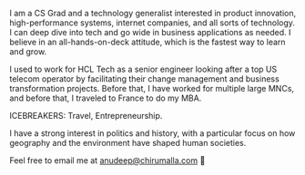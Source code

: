 



 I am a CS Grad and a technology generalist interested in product innovation, high-performance systems, internet companies, and all sorts of technology. I can deep dive into tech and go wide in business applications as needed. I believe in an all-hands-on-deck attitude, which is the fastest way to learn and grow.

I used to work for HCL Tech as a senior engineer looking after a top US telecom operator by facilitating their change management and business transformation projects. Before that, I have worked for multiple large MNCs, and before that, I traveled to France to do my MBA.

ICEBREAKERS: Travel, Entrepreneurship.

I have a strong interest in politics and history, with a particular focus on how geography and the environment have shaped human societies.



Feel free to email me at [anudeep@chirumalla.com](mailto:anudeep@chirumalla.com) 👋
